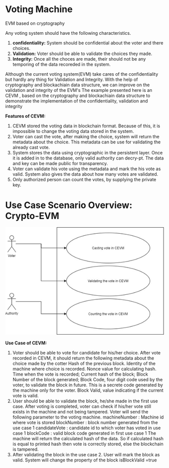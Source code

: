 # Voting Machine
EVM based on cryptography

Any voting system should have the following characteristics.
1) **confidentiality:** System should be confidential about the voter and there choices.
2) **Validation:** Voter should be able to validate the choices they made.
3) **Integrity:** Once all the choces are made, their should not be any temporing of the data recoreded in the system.

Although the current voting system(EVM) take cares of the confidentiality but hardly any thing for Validation and Integrity.
With the help of cryptography and blockachiain data structure, we can improve on the validation and integrity of the EVM's
The example presented here is an CEVM , based on the cryptography and  blockachiain data structure to demonstrate the implementation of the confidentiality, validation and integrity

**Features of CEVM:**
1) CEVM stored the voting data in blockchain format. Because of this, it is impossible to change the voting data stored in the system.
2) Voter can cast the vote, after making the choice, system will return the metadata about the choice. This metadata can be use for validating the already cast vote.
3) System stores the data using cryptographic in the persistent layer. Once it is added in to the database, only valid authority can decry-pt. The data and key can be made public for transparency.
4)  Voter can validate his vote using the metadata and mark the his vote as valid. System also gives the data about how many votes are validated.
5) Only authorized person can count the votes, by supplying the private key. 

# Use Case Scenario Overview: Crypto-EVM

![alt text](CEVM_use_case_diagram.jpg)

**Use Case of CEVM:**
1) Voter should be able to vote for candidate for his/her choice. After vote recorded in CEVM, it should return the following metadata about the choice made by the cotter
     Hash of the previous block.
     Identity of the machine where choice is recorded.
     Nonce value for calculating hash.
     Time when the vote is recorded;
     Current hash of the block;
     Block Number of the block generated;
     Block Code, four digit code used by the voter, to validate the block in future. This is a secrete code generated by the machine only for the voter.
     Block Valid,  value indicating if the current vote is valid.
2) User should be able to validate the block, he/she made in the first use case. After voting is completed,  voter can check if his/her vote still exists in the machine and not being tampered. 
	Voter will send the following parameter to the voting machine.
		machineNumber  : Machine id  where vote is stored
                blockNumber : block number generated from the use case 1
		candidateVote : candidate id to which voter has voted in use case 1
		blockCode : valid block code generated in first use case 1
 	The machine will return the calculated hash of the data. So  if calculated hash is equal to printed hash then vote is correctly stored, else the blockchain is tampered.
3) After validating the block in the use case 2. User will mark the block as valid. System will change the property of the block isBlockValid =true
